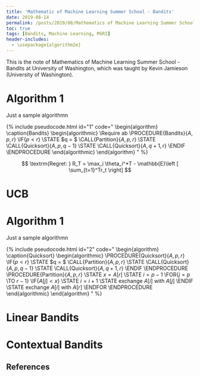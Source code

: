 ```yaml
---
title: 'Mathematic of Machine Learning Summer School - Bandits'
date: 2019-08-14
permalink: /posts/2019/08/Mathematics of Machine Learning Summer School - Bandits/
toc: true
tags: [Bandits, Machine Learning, MSRI]
header-includes:
  - \usepackage{algorithm2e}
---
```


This is the note of Mathematics of Machine Learning Summer School - Bandits at University of Washington, which was taught by Kevin Jamieson (University of Washington).

# Algorithm 1
Just a sample algorithmn

{% include pseudocode.html id="1" code="
\begin{algorithm}
\caption{Bandits}
\begin{algorithmic}
\Require ab
\PROCEDURE{Bandits}{$A, p, r$}
    \IF{$p < r$} 
        \STATE $q = $ \CALL{Partition}{$A, p, r$}
        \STATE \CALL{Quicksort}{$A, p, q - 1$}
        \STATE \CALL{Quicksort}{$A, q + 1, r$}
    \ENDIF
\ENDPROCEDURE
\end{algorithmic}
\end{algorithm}
" %}

$$
\textrm{Regret: } R_T = \max_i \theta_i^*T - \mathbb{E}\left [ \sum_{t=1}^Tr_t \right]
$$ 


UCB
======


# Algorithm 1
Just a sample algorithmn

{% include pseudocode.html id="2" code="
\begin{algorithm}
\caption{Quicksort}
\begin{algorithmic}
\PROCEDURE{Quicksort}{$A, p, r$}
    \IF{$p < r$} 
        \STATE $q = $ \CALL{Partition}{$A, p, r$}
        \STATE \CALL{Quicksort}{$A, p, q - 1$}
        \STATE \CALL{Quicksort}{$A, q + 1, r$}
    \ENDIF
\ENDPROCEDURE
\PROCEDURE{Partition}{$A, p, r$}
    \STATE $x = A[r]$
    \STATE $i = p - 1$
    \FOR{$j = p$ \TO $r - 1$}
        \IF{$A[j] < x$}
            \STATE $i = i + 1$
            \STATE exchange
            $A[i]$ with     $A[j]$
        \ENDIF
        \STATE exchange $A[i]$ with $A[r]$
    \ENDFOR
\ENDPROCEDURE
\end{algorithmic}
\end{algorithm}
" %}


Linear Bandits
======

Contextual Bandits
======

References
------
